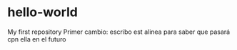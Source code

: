 # hello-world
My first repository
Primer cambio: escribo est alinea para saber que pasará cpn ella en el futuro
